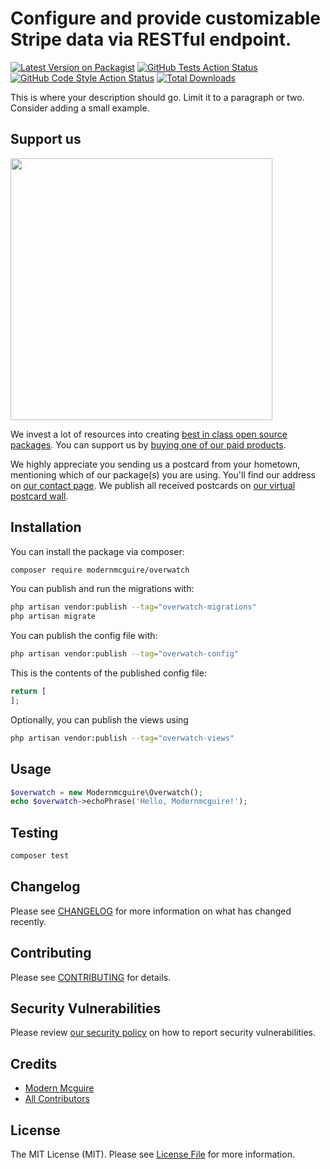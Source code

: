 # Configure and provide customizable Stripe data via RESTful endpoint.

[![Latest Version on Packagist](https://img.shields.io/packagist/v/modernmcguire/overwatch.svg?style=flat-square)](https://packagist.org/packages/modernmcguire/overwatch)
[![GitHub Tests Action Status](https://img.shields.io/github/actions/workflow/status/modernmcguire/overwatch/run-tests.yml?branch=main&label=tests&style=flat-square)](https://github.com/modernmcguire/overwatch/actions?query=workflow%3Arun-tests+branch%3Amain)
[![GitHub Code Style Action Status](https://img.shields.io/github/actions/workflow/status/modernmcguire/overwatch/fix-php-code-style-issues.yml?branch=main&label=code%20style&style=flat-square)](https://github.com/modernmcguire/overwatch/actions?query=workflow%3A"Fix+PHP+code+style+issues"+branch%3Amain)
[![Total Downloads](https://img.shields.io/packagist/dt/modernmcguire/overwatch.svg?style=flat-square)](https://packagist.org/packages/modernmcguire/overwatch)

This is where your description should go. Limit it to a paragraph or two. Consider adding a small example.

## Support us

[<img src="https://github-ads.s3.eu-central-1.amazonaws.com/overwatch.jpg?t=1" width="419px" />](https://spatie.be/github-ad-click/overwatch)

We invest a lot of resources into creating [best in class open source packages](https://spatie.be/open-source). You can support us by [buying one of our paid products](https://spatie.be/open-source/support-us).

We highly appreciate you sending us a postcard from your hometown, mentioning which of our package(s) you are using. You'll find our address on [our contact page](https://spatie.be/about-us). We publish all received postcards on [our virtual postcard wall](https://spatie.be/open-source/postcards).

## Installation

You can install the package via composer:

```bash
composer require modernmcguire/overwatch
```

You can publish and run the migrations with:

```bash
php artisan vendor:publish --tag="overwatch-migrations"
php artisan migrate
```

You can publish the config file with:

```bash
php artisan vendor:publish --tag="overwatch-config"
```

This is the contents of the published config file:

```php
return [
];
```

Optionally, you can publish the views using

```bash
php artisan vendor:publish --tag="overwatch-views"
```

## Usage

```php
$overwatch = new Modernmcguire\Overwatch();
echo $overwatch->echoPhrase('Hello, Modernmcguire!');
```

## Testing

```bash
composer test
```

## Changelog

Please see [CHANGELOG](CHANGELOG.md) for more information on what has changed recently.

## Contributing

Please see [CONTRIBUTING](CONTRIBUTING.md) for details.

## Security Vulnerabilities

Please review [our security policy](../../security/policy) on how to report security vulnerabilities.

## Credits

- [Modern Mcguire](https://github.com/modernmcguire)
- [All Contributors](../../contributors)

## License

The MIT License (MIT). Please see [License File](LICENSE.md) for more information.
